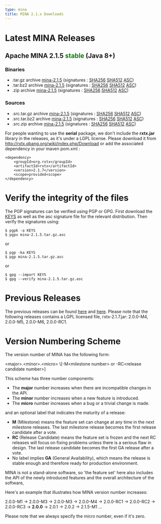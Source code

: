 ```yaml
---
type: mina
title: MINA 2.1.x Downloads
---
```


# Latest MINA Releases

## Apache MINA 2.1.5 <font color="green">stable</font> (Java 8+)

### Binaries

* .tar.gz archive [mina-2.1.5](https://www.apache.org/dyn/closer.lua/mina/mina/2.1.5/apache-mina-2.1.5-bin.tar.gz) (signatures : [SHA256](https://www.apache.org/dist/mina/mina/2.1.5/apache-mina-2.1.5-bin.tar.gz.sha256) [SHA512](https://www.apache.org/dist/mina/mina/2.1.5/apache-mina-2.1.5-bin.tar.gz.sha512) [ASC](https://www.apache.org/dist/mina/mina/2.1.5/apache-mina-2.1.5-bin.tar.gz.asc))
* .tar.bz2 archive [mina-2.1.5](https://www.apache.org/dyn/closer.lua/mina/mina/2.1.5/apache-mina-2.1.5-bin.tar.bz2) (signatures : [SHA256](https://www.apache.org/dist/mina/mina/2.1.5/apache-mina-2.1.5-bin.tar.bz2.sha256) [SHA512](https://www.apache.org/dist/mina/mina/2.1.5/apache-mina-2.1.5-bin.tar.bz2.sha512) [ASC](https://www.apache.org/dist/mina/mina/2.1.5/apache-mina-2.1.5-bin.tar.bz2.asc))
* .zip archive [mina-2.1.5](https://www.apache.org/dyn/closer.lua/mina/mina/2.1.5/apache-mina-2.1.5-bin.zip) (signatures : [SHA256](https://www.apache.org/dist/mina/mina/2.1.5/apache-mina-2.1.5-bin.zip.sha256) [SHA512](https://www.apache.org/dist/mina/mina/2.1.5/apache-mina-2.1.5-bin.zip.sha512) [ASC](https://www.apache.org/dist/mina/mina/2.1.5/apache-mina-2.1.5-bin.zip.asc))

### Sources

* .src.tar.gz archive [mina-2.1.5](https://www.apache.org/dyn/closer.lua/mina/mina/2.1.5/apache-mina-2.1.5-src.tar.gz) (signatures : [SHA256](https://www.apache.org/dist/mina/mina/2.1.5/apache-mina-2.1.5-src.tar.gz.sha256) [SHA512](https://www.apache.org/dist/mina/mina/2.1.5/apache-mina-2.1.5-src.tar.gz.sha512) [ASC](https://www.apache.org/dist/mina/mina/2.1.5/apache-mina-2.1.5-src.tar.gz.asc))
* .src.tar.bz2 archive [mina-2.1.5](https://www.apache.org/dyn/closer.lua/mina/mina/2.1.5/apache-mina-2.1.5-src.tar.bz2) (signatures : [SHA256](https://www.apache.org/dist/mina/mina/2.1.5/apache-mina-2.1.5-src.tar.bz2.sha256) [SHA512](https://www.apache.org/dist/mina/mina/2.1.5/apache-mina-2.1.5-src.tar.bz2.sha512) [ASC](https://www.apache.org/dist/mina/mina/2.1.5/apache-mina-2.1.5-src.tar.bz2.asc))
* .src.zip archive [mina-2.1.5](https://www.apache.org/dyn/closer.lua/mina/mina/2.1.5/apache-mina-2.1.5-src.zip) (signatures : [SHA256](https://www.apache.org/dist/mina/mina/2.1.5/apache-mina-2.1.5-src.zip.sha256) [SHA512](https://www.apache.org/dist/mina/mina/2.1.5/apache-mina-2.1.5-src.zip.sha512) [ASC](https://www.apache.org/dist/mina/mina/2.1.5/apache-mina-2.1.5-src.zip.asc))

<div class="note" markdown="1">
    For people wanting to use the <strong>serial</strong> package, we don't include the <strong>rxtx.jar</strong> library in the releases, as it's under a LGPL license. Please download it from <a href="http://rxtx.qbang.org/wiki/index.php/Download" class="external-link" rel="nofollow">http://rxtx.qbang.org/wiki/index.php/Download</a> or add the associated dependency in your maven pom.xml :

    <dependency>
        <groupId>org.rxtx</groupId>
        <artifactId>rxtx</artifactId>
        <version>2.1.7</version>
        <scope>provided<scope>
    </dependency>
</div>

# Verify the integrity of the files

The PGP signatures can be verified using PGP or GPG. First download the [KEYS](https://www.apache.org/dist/mina/KEYS) as well as the asc signature file for the relevant distribution. Then verify the signatures using:

    $ pgpk -a KEYS
    $ pgpv mina-2.1.5.tar.gz.asc

or

    $ pgp -ka KEYS
    $ pgp mina-2.1.5.tar.gz.asc
    
or

    $ gpg --import KEYS
    $ gpg --verify mina-2.1.5.tar.gz.asc


# Previous Releases

The previous releases can be found [here](https://archive.apache.org/dist/mina/) and [here](https://archive.apache.org/dist/mina/mina/). Please note that the following releases contains a LGPL licensed file, rxtx-2.1.7.jar: 2.0.0-M4, 2.0.0-M5, 2.0.0-M6, 2.0.0-RC1.

# Version Numbering Scheme

The version number of MINA has the following form:

<div class="info" markdown="1">
    &lt;major>.&lt;minor>.&lt;micro> \[-M&lt;milestone number> or -RC&lt;release candidate number>]
</div>

This scheme has three number components:

* The __major__ number increases when there are incompatible changes in the API.
* The __minor__ number increases when a new feature is introduced.
* The __micro__ number increases when a bug or a trivial change is made.

and an optional label that indicates the maturity of a release:

* __M__ (Milestone) means the feature set can change at any time in the next milestone releases. The last milestone release becomes the first release candidate after a vote.
* __RC__ (Release Candidate) means the feature set is frozen and the next RC releases will focus on fixing problems unless there is a serious flaw in design. The last release candidate becomes the first GA release after a vote.
* No label implies __GA__ (General Availability), which means the release is stable enough and therefore ready for production environment.

MINA is not a stand-alone software, so 'the feature set' here also includes the API of the newly introduced features and the overall architecture of the software,

Here's an example that illustrates how MINA version number increases:

<div class="info" markdown="1">
    2.0.0-M1 -> 2.0.0-M3 -> 2.0.0-M3 -> 2.0.0-M4 ->  2.0.0-RC1 -> 2.0.0-RC2 -> 2.0.0-RC3 -> <strong>2.0.0</strong> -> 2.0.1 -> 2.0.2 -> 2.1.5-M1 ...
</div>

Please note that we always specify the micro number, even if it's zero.
